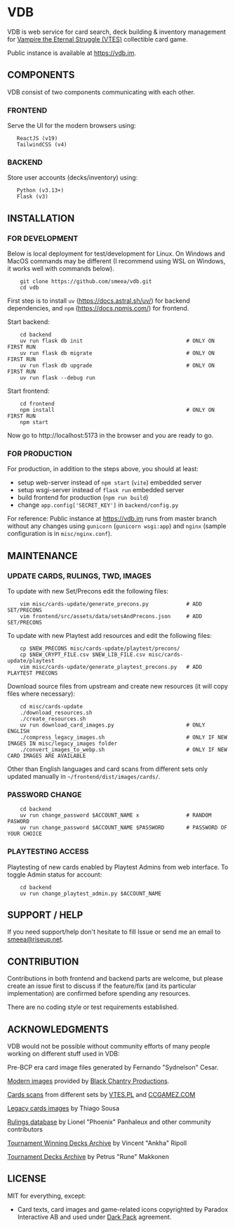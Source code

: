 # VDB

VDB is web service for card search, deck building & inventory management for [Vampire the Eternal Struggle (VTES)](https://www.vekn.net/what-is-v-tes) collectible card game.

Public instance is available at https://vdb.im.

## COMPONENTS

VDB consist of two components communicating with each other.

### FRONTEND
Serve the UI for the modern browsers using:
```
   ReactJS (v19)
   TailwindCSS (v4)
```

### BACKEND
Store user accounts (decks/inventory) using:

```
   Python (v3.13+)
   Flask (v3)
```
 
## INSTALLATION

### FOR DEVELOPMENT

Below is local deployment for test/development for Linux.
On Windows and MacOS commands may be different (I recommend using WSL on Windows, it works well with commands below).

```
    git clone https://github.com/smeea/vdb.git
    cd vdb
```

First step is to install `uv` (https://docs.astral.sh/uv/) for backend dependencies, and `npm` (https://docs.npmjs.com/) for frontend.

Start backend:
```
    cd backend
    uv run flask db init                                 # ONLY ON FIRST RUN
    uv run flask db migrate                              # ONLY ON FIRST RUN
    uv run flask db upgrade                              # ONLY ON FIRST RUN
    uv run flask --debug run
```

Start frontend:
```
    cd frontend
    npm install                                          # ONLY ON FIRST RUN
    npm start
```

Now go to http://localhost:5173 in the browser and you are ready to go.

### FOR PRODUCTION

For production, in addition to the steps above, you should at least:
* setup web-server instead of `npm start` (`vite`) embedded server
* setup wsgi-server instead of `flask run` embedded server
* build frontend for production (`npm run build`)
* change `app.config['SECRET_KEY']` in `backend/config.py`

For reference:
Public instance at https://vdb.im runs from master branch without any changes using `gunicorn` (`gunicorn wsgi:app`) and `nginx` (sample configuration is in `misc/nginx.conf`).


## MAINTENANCE

### UPDATE CARDS, RULINGS, TWD, IMAGES

To update with new Set/Precons edit the following files:
```
    vim misc/cards-update/generate_precons.py            # ADD SET/PRECONS
    vim frontend/src/assets/data/setsAndPrecons.json     # ADD SET/PRECONS
```

To update with new Playtest add resources and edit the following files:
```
    cp $NEW_PRECONS misc/cards-update/playtest/precons/
    cp $NEW_CRYPT_FILE.csv $NEW_LIB_FILE.csv misc/cards-update/playtest
    vim misc/cards-update/generate_playtest_precons.py   # ADD PLAYTEST PRECONS
```

Download source files from upstream and create new resources (it will copy files where necessary):
```
    cd misc/cards-update
    ./download_resources.sh
    ./create_resources.sh
    uv run download_card_images.py                       # ONLY ENGLISH
    ./compress_legacy_images.sh                          # ONLY IF NEW IMAGES IN misc/legacy_images folder
    ./convert_images_to_webp.sh                          # ONLY IF NEW CARD IMAGES ARE AVAILABLE
```
Other than English languages and card scans from different sets only updated manually in `~/frontend/dist/images/cards/`.

### PASSWORD CHANGE
```
    cd backend
    uv run change_password $ACCOUNT_NAME x               # RANDOM PASWORD
    uv run change_password $ACCOUNT_NAME $PASSWORD       # PASSWORD OF YOUR CHOICE
```

### PLAYTESTING ACCESS
Playtesting of new cards enabled by Playtest Admins from web interface.
To toggle Admin status for account:
```
    cd backend
    uv run change_playtest_admin.py $ACCOUNT_NAME
```

## SUPPORT / HELP
If you need support/help don't hesitate to fill Issue or send me an email to smeea@riseup.net.

## CONTRIBUTION
Contributions in both frontend and backend parts are welcome, but please create an issue first to discuss if the feature/fix (and its particular implementation) are confirmed before spending any resources.

There are no coding style or test requirements established.

## ACKNOWLEDGMENTS
VDB would not be possible without community efforts of many people working on different stuff used in VDB:

Pre-BCP era card image files generated by Fernando "Sydnelson" Cesar.

[Modern images](frontend/public/images/cards/en-EN) provided by [Black Chantry Productions](https://www.blackchantry.com).

[Cards scans](frontend/public/images/cards/set) from different sets by [VTES.PL](http://vtes.pl) and [CCGAMEZ.COM](https://ccggamez.com)

[Legacy cards images](frontend/public/images/cards/legacy) by Thiago Sousa

[Rulings database](https://github.com/vtes-biased/vtes-rulings) by Lionel "Phoenix" Panhaleux and other community contributors

[Tournament Winning Decks Archive](http://www.vekn.fr/decks/twd.htm) by Vincent "Ankha" Ripoll

[Tournament Decks Archive](https://garourimgazette.wordpress.com/vtes-discussions/vtes-tournament-archive) by Petrus "Rune" Makkonen

## LICENSE
MIT for everything, except:
- Card texts, card images and game-related icons copyrighted by Paradox Interactive AB and used under [Dark Pack](https://www.paradoxinteractive.com/games/world-of-darkness/community/dark-pack-agreement) agreement.
